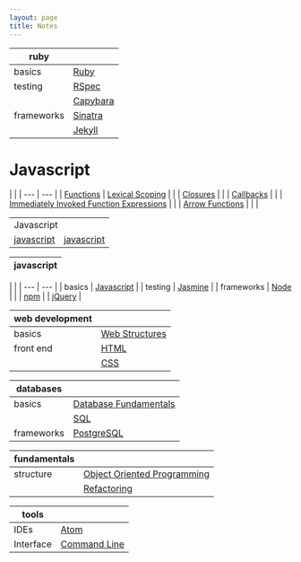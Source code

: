 ```yaml
---
layout: page
title: Notes
---
```


| ruby |  |
| --- | ---|
| basics | [Ruby](notes/ruby.html)
| testing | [RSpec](notes/rspec.html) |
| | [Capybara](notes/capybara.html) |
| frameworks | [Sinatra](notes/sinatra.html) |
| | [Jekyll](notes/jekyll.html) |


# Javascript

| |
| --- | --- |
| [Functions](https://dpwdec.github.io/notes/javascript.html#functions) | [Lexical Scoping](https://dpwdec.github.io/notes/javascript.html#lexical-scoping) |
| | [Closures](https://dpwdec.github.io/notes/javascript.html#closures) |
| | [Callbacks](https://dpwdec.github.io/notes/javascript.html#callbacks) |
| | [Immediately Invoked Function Expressions](https://dpwdec.github.io/notes/javascript.html#iife) |
| | [Arrow Functions](https://dpwdec.github.io/notes/javascript.html#arrow-functions) |
| | 

<table>
  <tr>
    <td colspan="2">Javascript</td>
  </tr>
  <tr>
     <td>
     <a href="notes/javascript.html">
       javascript
      </a>
     </td>
      <td>
     <a href="notes/javascript.html">
       javascript
      </a>
     </td>
  </tr>
</table>


| javascript  |
| ---|

| |
| --- | --- |
| basics | [Javascript](notes/javascript.html) |
| testing | [Jasmine](notes/jasmine.html) |
| frameworks | [Node](notes/node.html) |
| | [npm](/notes/node.html#npm)
| | [jQuery](notes/jquery.html) |

| web development |  |
| --- | ---|
| basics | [Web Structures](notes/www.html) |
| front end | [HTML](notes/html.html) |
| | [CSS](notes/css.html) |

| databases | |
| --- | --- |
| basics | [Database Fundamentals](notes/db.html) |
| | [SQL](notes/sql.html) |
| frameworks | [PostgreSQL](notes/psql.html) |

| fundamentals | |
| --- | --- |
| structure | [Object Oriented Programming](notes/oop.html) |
| | [Refactoring](notes/refactoring.html) |

| tools | |
| --- | --- |
| IDEs | [Atom](notes/atom.html) |
| Interface | [Command Line](notes/cmd_line.html) |

<!--stackedit_data:
eyJoaXN0b3J5IjpbLTE5NzQyNzM1OTQsNzExOTQ5MDM0LC0xOD
c1MjA2ODAxLDE0NDAwNzA2NTgsLTM5MTYyMTU0OSwxOTkxODQw
ODYxLDExMzg3NTMwNjAsLTE0MTU3NjA3OTUsMTE4MjY4ODUwOS
wtNDAzMjQxNDgsLTE5OTA0MzU5NzAsLTIyNjE3NTEzOF19
-->